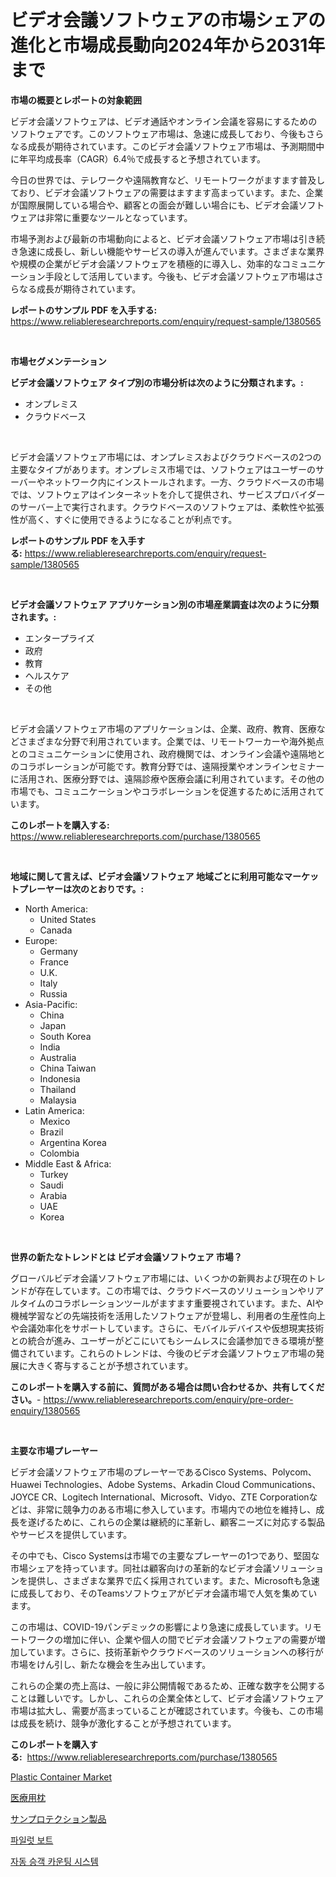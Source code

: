 <p><h1>ビデオ会議ソフトウェアの市場シェアの進化と市場成長動向2024年から2031年まで</h1></p><p><strong>市場の概要とレポートの対象範囲</strong></p>
<p><p>ビデオ会議ソフトウェアは、ビデオ通話やオンライン会議を容易にするためのソフトウェアです。このソフトウェア市場は、急速に成長しており、今後もさらなる成長が期待されています。このビデオ会議ソフトウェア市場は、予測期間中に年平均成長率（CAGR）6.4％で成長すると予想されています。</p><p>今日の世界では、テレワークや遠隔教育など、リモートワークがますます普及しており、ビデオ会議ソフトウェアの需要はますます高まっています。また、企業が国際展開している場合や、顧客との面会が難しい場合にも、ビデオ会議ソフトウェアは非常に重要なツールとなっています。</p><p>市場予測および最新の市場動向によると、ビデオ会議ソフトウェア市場は引き続き急速に成長し、新しい機能やサービスの導入が進んでいます。さまざまな業界や規模の企業がビデオ会議ソフトウェアを積極的に導入し、効率的なコミュニケーション手段として活用しています。今後も、ビデオ会議ソフトウェア市場はさらなる成長が期待されています。</p></p>
<p><strong>レポートのサンプル PDF を入手する:</strong> <a href="https://www.reliableresearchreports.com/enquiry/request-sample/1380565">https://www.reliableresearchreports.com/enquiry/request-sample/1380565</a></p>
<p>&nbsp;</p>
<p><strong>市場セグメンテーション</strong></p>
<p><strong>ビデオ会議ソフトウェア タイプ別の市場分析は次のように分類されます。:</strong></p>
<p><ul><li>オンプレミス</li><li>クラウドベース</li></ul></p>
<p>&nbsp;</p>
<p><p>ビデオ会議ソフトウェア市場には、オンプレミスおよびクラウドベースの2つの主要なタイプがあります。オンプレミス市場では、ソフトウェアはユーザーのサーバーやネットワーク内にインストールされます。一方、クラウドベースの市場では、ソフトウェアはインターネットを介して提供され、サービスプロバイダーのサーバー上で実行されます。クラウドベースのソフトウェアは、柔軟性や拡張性が高く、すぐに使用できるようになることが利点です。</p></p>
<p><strong>レポートのサンプル PDF を入手する:</strong>&nbsp;<a href="https://www.reliableresearchreports.com/enquiry/request-sample/1380565">https://www.reliableresearchreports.com/enquiry/request-sample/1380565</a></p>
<p>&nbsp;</p>
<p><strong> ビデオ会議ソフトウェア アプリケーション別の市場産業調査は次のように分類されます。:</strong></p>
<p><ul><li>エンタープライズ</li><li>政府</li><li>教育</li><li>ヘルスケア</li><li>その他</li></ul></p>
<p>&nbsp;</p>
<p><p>ビデオ会議ソフトウェア市場のアプリケーションは、企業、政府、教育、医療などさまざまな分野で利用されています。企業では、リモートワーカーや海外拠点とのコミュニケーションに使用され、政府機関では、オンライン会議や遠隔地とのコラボレーションが可能です。教育分野では、遠隔授業やオンラインセミナーに活用され、医療分野では、遠隔診療や医療会議に利用されています。その他の市場でも、コミュニケーションやコラボレーションを促進するために活用されています。</p></p>
<p><strong>このレポートを購入する:</strong>&nbsp; <a href="https://www.reliableresearchreports.com/purchase/1380565">https://www.reliableresearchreports.com/purchase/1380565</a></p>
<p>&nbsp;</p>
<p><strong>地域に関して言えば、ビデオ会議ソフトウェア 地域ごとに利用可能なマーケットプレーヤーは次のとおりです。:</strong></p>
<p><ul>
    <li>
        North America:
        <ul>
            <li>United States</li>
            <li>Canada</li>
        </ul>
    </li>
    <li>
        Europe:
        <ul>
            <li>Germany</li>
            <li>France</li>
            <li>U.K.</li>
            <li>Italy</li>
            <li>Russia</li>
        </ul>
    </li>
    <li>
        Asia-Pacific:
        <ul>
            <li>China</li>
            <li>Japan</li>
            <li>South Korea</li>
            <li>India</li>
            <li>Australia</li>
            <li>China Taiwan</li>
            <li>Indonesia</li>
            <li>Thailand</li>
            <li>Malaysia</li>
        </ul>
    </li>
    <li>
        Latin America:
        <ul>
            <li>Mexico</li>
            <li>Brazil</li>
            <li>Argentina Korea</li>
            <li>Colombia</li>
        </ul>
    </li>
    <li>
        Middle East & Africa:
        <ul>
            <li>Turkey</li>
            <li>Saudi</li>
            <li>Arabia</li>
            <li>UAE</li>
            <li>Korea</li>
        </ul>
    </li>
    </ul></p>
<p>&nbsp;</p>
<p><strong>世界の新たなトレンドとは ビデオ会議ソフトウェア 市場？</strong></p>
<p><p>グローバルビデオ会議ソフトウェア市場には、いくつかの新興および現在のトレンドが存在しています。この市場では、クラウドベースのソリューションやリアルタイムのコラボレーションツールがますます重要視されています。また、AIや機械学習などの先端技術を活用したソフトウェアが登場し、利用者の生産性向上や会議効率化をサポートしています。さらに、モバイルデバイスや仮想現実技術との統合が進み、ユーザーがどこにいてもシームレスに会議参加できる環境が整備されています。これらのトレンドは、今後のビデオ会議ソフトウェア市場の発展に大きく寄与することが予想されています。</p></p>
<p><strong>このレポートを購入する前に、質問がある場合は問い合わせるか、共有してください。</strong>- <a href="https://www.reliableresearchreports.com/enquiry/pre-order-enquiry/1380565">https://www.reliableresearchreports.com/enquiry/pre-order-enquiry/1380565</a></p>
<p>&nbsp;</p>
<p><strong>主要な市場プレーヤー</strong></p>
<p><p>ビデオ会議ソフトウェア市場のプレーヤーであるCisco Systems、Polycom、Huawei Technologies、Adobe Systems、Arkadin Cloud Communications、JOYCE CR、Logitech International、Microsoft、Vidyo、ZTE Corporationなどは、非常に競争力のある市場に参入しています。市場内での地位を維持し、成長を遂げるために、これらの企業は継続的に革新し、顧客ニーズに対応する製品やサービスを提供しています。</p><p>その中でも、Cisco Systemsは市場での主要なプレーヤーの1つであり、堅固な市場シェアを持っています。同社は顧客向けの革新的なビデオ会議ソリューションを提供し、さまざまな業界で広く採用されています。また、Microsoftも急速に成長しており、そのTeamsソフトウェアがビデオ会議市場で人気を集めています。</p><p>この市場は、COVID-19パンデミックの影響により急速に成長しています。リモートワークの増加に伴い、企業や個人の間でビデオ会議ソフトウェアの需要が増加しています。さらに、技術革新やクラウドベースのソリューションへの移行が市場をけん引し、新たな機会を生み出しています。</p><p>これらの企業の売上高は、一般に非公開情報であるため、正確な数字を公開することは難しいです。しかし、これらの企業全体として、ビデオ会議ソフトウェア市場は拡大し、需要が高まっていることが確認されています。今後も、この市場は成長を続け、競争が激化することが予想されています。</p></p>
<p><strong>このレポートを購入する:</strong>&nbsp;&nbsp;<a href="https://www.reliableresearchreports.com/purchase/1380565">https://www.reliableresearchreports.com/purchase/1380565</a></p>
<p><p><a href="https://github.com/nicholepatriciadoylenwnrjr0/Market-Research-Report-List-1/blob/main/plastic-container-market.md">Plastic Container Market</a></p><p><a href="https://medium.com/@lenorakris2023/%E5%8C%BB%E7%99%82%E7%94%A8%E6%9E%95%E5%B8%82%E5%A0%B4%E3%81%AE%E6%B4%9E%E5%AF%9F-%E5%B8%82%E5%A0%B4%E5%8B%95%E5%90%91-%E6%88%90%E9%95%B7-2024%E5%B9%B4%E3%81%8B%E3%82%892031%E5%B9%B4%E3%81%BE%E3%81%A7%E3%81%AE%E4%BA%88%E6%B8%AC-6cba69bf56b1">医療用枕</a></p><p><a href="https://medium.com/@lenorakris2023/%E6%97%A5%E7%84%BC%E3%81%91%E6%AD%A2%E3%82%81%E8%A3%BD%E5%93%81%E5%B8%82%E5%A0%B4-2031%E5%B9%B4%E3%81%BE%E3%81%A7%E3%81%AE%E6%88%90%E5%8A%9F%E3%81%99%E3%82%8B%E3%83%93%E3%82%B8%E3%83%8D%E3%82%B9%E6%88%A6%E7%95%A5%E3%81%AE%E9%8D%B5-beea71cb4389">サンプロテクション製品</a></p><p><a href="https://medium.com/@christorpherpfannerstill5436/%ED%8C%8C%EC%9D%BC%EB%9F%BF-%EB%B3%B4%ED%8A%B8-%EC%8B%9C%EC%9E%A5-%EA%B7%9C%EB%AA%A8-%EC%8B%9C%EC%9E%A5-%EC%A0%84%EB%A7%9D-%EB%B0%8F-%EC%8B%9C%EC%9E%A5-%EC%98%88%EC%B8%A1-2024%EB%85%84%EB%B6%80%ED%84%B0-2031%EB%85%84%EA%B9%8C%EC%A7%80-747aa4937854">파일럿 보트</a></p><p><a href="https://medium.com/@christorpherpfannerstill5436/%EC%9E%90%EB%8F%99-%EC%8A%B9%EA%B0%9D-%EA%B3%84%EC%88%98-%EC%8B%9C%EC%8A%A4%ED%85%9C-%EC%8B%9C%EC%9E%A5-%EA%B7%9C%EB%AA%A8-cagr-%EB%8F%99%ED%96%A5-2024-2030-cd6b69bc6c52">자동 승객 카운팅 시스템</a></p></p>